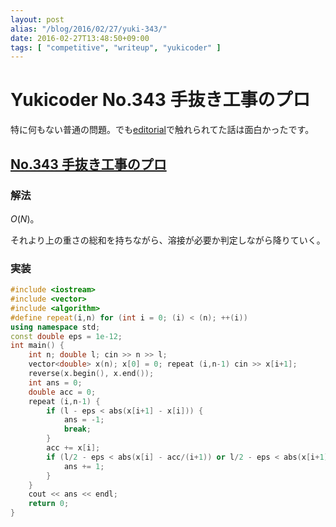 ```yaml
---
layout: post
alias: "/blog/2016/02/27/yuki-343/"
date: 2016-02-27T13:48:50+09:00
tags: [ "competitive", "writeup", "yukicoder" ]
---
```


# Yukicoder No.343 手抜き工事のプロ

特に何もない普通の問題。でも[editorial](http://yukicoder.me/problems/707/editorial)で触れられてた話は面白かったです。

## [No.343 手抜き工事のプロ](http://yukicoder.me/problems/707)

### 解法

$O(N)$。

それより上の重さの総和を持ちながら、溶接が必要か判定しながら降りていく。

### 実装

``` c++
#include <iostream>
#include <vector>
#include <algorithm>
#define repeat(i,n) for (int i = 0; (i) < (n); ++(i))
using namespace std;
const double eps = 1e-12;
int main() {
    int n; double l; cin >> n >> l;
    vector<double> x(n); x[0] = 0; repeat (i,n-1) cin >> x[i+1];
    reverse(x.begin(), x.end());
    int ans = 0;
    double acc = 0;
    repeat (i,n-1) {
        if (l - eps < abs(x[i+1] - x[i])) {
            ans = -1;
            break;
        }
        acc += x[i];
        if (l/2 - eps < abs(x[i] - acc/(i+1)) or l/2 - eps < abs(x[i+1] - acc/(i+1))) {
            ans += 1;
        }
    }
    cout << ans << endl;
    return 0;
}
```
